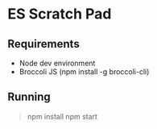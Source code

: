 ES Scratch Pad
==============

Requirements
------------

- Node dev environment
- Broccoli JS (npm install -g broccoli-cli)

Running
-------

> npm install
> npm start
